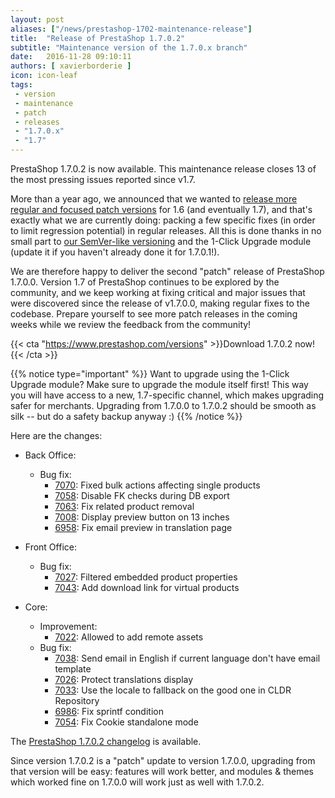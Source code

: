 ```yaml
---
layout: post
aliases: ["/news/prestashop-1702-maintenance-release"]
title:  "Release of PrestaShop 1.7.0.2"
subtitle: "Maintenance version of the 1.7.0.x branch"
date:   2016-11-28 09:10:11
authors: [ xavierborderie ]
icon: icon-leaf
tags:
 - version
 - maintenance
 - patch
 - releases
 - "1.7.0.x"
 - "1.7"
---
```


PrestaShop 1.7.0.2 is now available. This maintenance release closes 13 of the most pressing issues reported since v1.7.

More than a year ago, we announced that we wanted to [release more regular and focused patch versions](http://build.prestashop.com/news/more-focused-patch-versions/) for 1.6 (and eventually 1.7), and that's exactly what we are currently doing: packing a few specific fixes (in order to limit regression potential) in regular releases. All this is done thanks in no small part to [our SemVer-like versioning](http://build.prestashop.com/news/a-more-semantic-versioning-scheme/) and the 1-Click Upgrade module (update it if you haven't already done it for 1.7.0.1!).

We are therefore happy to deliver the second "patch" release of PrestaShop 1.7.0.0. Version 1.7 of PrestaShop continues to be explored by the community, and we keep working at fixing critical and major issues that were discovered since the release of v1.7.0.0, making regular fixes to the codebase. Prepare yourself to see more patch releases in the coming weeks while we review the feedback from the community!

{{< cta "https://www.prestashop.com/versions" >}}Download 1.7.0.2 now!{{< /cta >}}

{{% notice type="important" %}}
Want to upgrade using the 1-Click Upgrade module? Make sure to upgrade the module itself first! This way you will have access to a new, 1.7-specific channel, which makes upgrading safer for merchants. Upgrading from 1.7.0.0 to 1.7.0.2 should be smooth as silk -- but do a safety backup anyway :)
{{% /notice %}}

Here are the changes:

 - Back Office:
   - Bug fix:
     - [7070](https://github.com/PrestaShop/PrestaShop/pull/7070): Fixed bulk actions affecting single products
     - [7058](https://github.com/PrestaShop/PrestaShop/pull/7058): Disable FK checks during DB export
     - [7063](https://github.com/PrestaShop/PrestaShop/pull/7063): Fix related product removal
     - [7008](https://github.com/PrestaShop/PrestaShop/pull/7008): Display preview button on 13 inches
     - [6958](https://github.com/PrestaShop/PrestaShop/pull/6958): Fix email preview in translation page

 - Front Office:
   - Bug fix:
     - [7027](https://github.com/PrestaShop/PrestaShop/pull/7027): Filtered embedded product properties
     - [7043](https://github.com/PrestaShop/PrestaShop/pull/7043): Add download link for virtual products

 - Core:
   - Improvement:
     - [7022](https://github.com/PrestaShop/PrestaShop/pull/7022): Allowed to add remote assets
   - Bug fix:
     - [7038](https://github.com/PrestaShop/PrestaShop/pull/7038): Send email in English if current language don't have email template
     - [7026](https://github.com/PrestaShop/PrestaShop/pull/7026): Protect translations display
     - [7033](https://github.com/PrestaShop/PrestaShop/pull/7033): Use the locale to fallback on the good one in CLDR Repository
     - [6986](https://github.com/PrestaShop/PrestaShop/pull/6986): Fix sprintf condition
     - [7054](https://github.com/PrestaShop/PrestaShop/pull/7054): Fix Cookie standalone mode

The [PrestaShop 1.7.0.2 changelog](https://www.prestashop.com/en/developers-versions/changelog/1.7.0.2-stable) is available.

Since version 1.7.0.2 is a "patch" update to version 1.7.0.0, upgrading from that version will be easy: features will work better, and modules & themes which worked fine on 1.7.0.0 will work just as well with 1.7.0.2.
